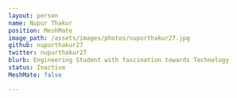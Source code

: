 ```yaml
---
layout: person
name: Nupur Thakur
position: MeshMate
image_path: /assets/images/photos/nupurthakur27.jpg
github: nupurthakur27
twitter: nupurthakur27
blurb: Engineering Student with fascination towards Technology
status: Inactive
MeshMate: false

---
```

